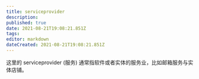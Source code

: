 ```yaml
---
title: serviceprovider
description: 
published: true
date: 2021-08-21T19:08:21.851Z
tags:
editor: markdown
dateCreated: 2021-08-21T19:08:21.851Z
---
```


这里的 serviceprovider (服务) 通常指软件或者实体的服务业，比如邮箱服务与实体店铺。
